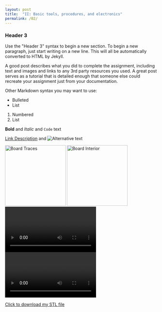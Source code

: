 ```yaml
---
layout: post
title:  "II: Basic tools, procedures, and electronics"
permalink: /02/
---
```


### Header 3

Use the "Header 3" syntax to begin a new section. To begin a new paragraph, just start writing on a new line. This will all be automatically converted to HTML by Jekyll. 

A good post describes what you did to complete the assignment, including text and images and links to any 3rd party resources you used. A great post serves as a tutorial that is detailed enough that someone else could recreate your assignment just from your documentation. 

Other Markdown syntax you may want to use: 

- Bulleted
- List

1. Numbered
2. List

**Bold** and _Italic_ and `Code` text

<!-- You can include comments that will not be translated to HTML -->

<!-- You can include links and images in the following format: -->

[Link Description](url) and ![Alternative text](motor.jpg)


<!-- Or, you can also directly include HTML, for example to make a split image -->

<img src="traffic1.jpeg" alt="Board Traces" style="height: 200px; max-width: 48%">
<img src="traffic2.jpeg" alt="Board Interior" style="height: 200px; max-width: 48%">


<!-- You can also use HTML tags to include a video -->
<video controls>
	<source src="traffic light.mp4" type="video/mp4">
</video>

<video controls>
	<source src="light2.mp4" type="video/mp4">
</video>

<!-- Or to add a download link to any (reasonably small) file in your permalink directory -->

<a href='cube.stl' download>Click to download my STL file</a>

